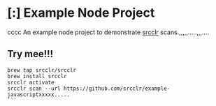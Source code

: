# [:] Example Node Project
cccc
An example node project to demonstrate [srcclr](https://www.srcclr.com) scans.,,,,,.....,,,....

## Try mee!!!

```````
brew tap srcclr/srcclr
brew install srcclr
srcclr activate
srcclr scan --url https://github.com/srcclr/example-javascriptxxxxx.....
```
